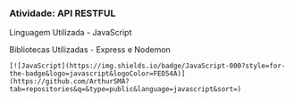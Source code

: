 ### Atividade: API RESTFUL

<div>
    <p> Linguagem Utilizada - JavaScript </p>
    <p> Bibliotecas Utilizadas - Express e Nodemon </p> 
</div>
<div>

    [![JavaScript](https://img.shields.io/badge/JavaScript-000?style=for-the-badge&logo=javascript&logoColor=FED54A)](https://github.com/ArthurSMA?tab=repositories&q=&type=public&language=javascript&sort=)

</div>
